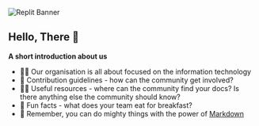 ![Replit Banner](https://user-images.githubusercontent.com/108215633/219278763-6ef6aaee-bcd8-4d4d-8b50-c8ce808fb0b8.png)

## Hello, There 👋


**A short introduction about us**

- 🙋‍♀️ Our organisation is all about focused on the information technology 
- 🌈 Contribution guidelines - how can the community get involved?
- 👩‍💻 Useful resources - where can the community find your docs? Is there anything else the community should know?
- 🍿 Fun facts - what does your team eat for breakfast?
- 🧙 Remember, you can do mighty things with the power of [Markdown](https://docs.github.com/github/writing-on-github/getting-started-with-writing-and-formatting-on-github/basic-writing-and-formatting-syntax)
